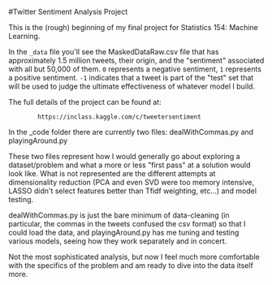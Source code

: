 #Twitter Sentiment Analysis Project

This is the (rough) beginning of my final project for Statistics 154: Machine Learning.

In the `_data` file you'll see the MaskedDataRaw.csv file that has approximately 1.5 million
tweets, their origin, and the "sentiment" associated with all but 50,000 of them. `0` represents
a negative sentiment, `1` represents a positive sentiment. `-1` indicates that a tweet is part
of the "test" set that will be used to judge the ultimate effectiveness of whatever model 
I build.

The full details of the project can be found at: 
			
			https://inclass.kaggle.com/c/tweetersentiment

In the _code folder there are currently two files: dealWithCommas.py and playingAround.py

These two files represent how I would generally go about exploring a dataset/problem and
what a more or less "first pass" at a solution would look like. What is not represented are the
different attempts at dimensionality reduction (PCA and even SVD were too memory intensive,
LASSO didn't select features better than Tfidf weighting, etc...) and model testing.

dealWithCommas.py is just the bare minimum of data-cleaning (in particular, the commas in the
tweets confused the csv format) so that I could load the data, and playingAround.py has me tuning
and testing various models, seeing how they work separately and in concert.

Not the most sophisticated analysis, but now I feel much more comfortable with the specifics
of the problem and am ready to dive into the data itself more.  